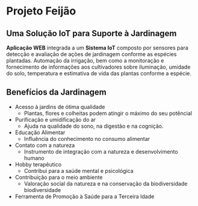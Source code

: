 # Projeto Feijão
## Uma Solução IoT para Suporte à Jardinagem

**Aplicação WEB** integrada a um **Sistema IoT** composto por sensores para detecção e avaliação de ações de jardinagem conforme as espécies plantadas. Automação da irrigação, bem como a monitoração e fornecimento de  informações aos cultivadores sobre iluminação, umidade do solo, temperatura e estimativa de vida das plantas conforme a espécie.

## Benefícios da Jardinagem

- Acesso à jardins de ótima qualidade
    - Plantas, flores e colheitas podem atingir o máximo do seu potêncial
- Purificação e umidificação do ar
    - Ajuda na qualidade do sono, na digestão e na cognição.
- Educação Alimentar
    - Influência do conhecimento no consumo alimentar
- Contato com a natureza
    - Instrumento de integração com a natureza e desenvolvimento humano
- Hobby terapêutico
    - Contribui para a saúde mental e psicológica
- Contribuição para o meio ambiente
    - Valoração social da natureza e na conservação da biodiversidade
biodiversidade
- Ferramenta de Promoção à Saúde para a Terceira Idade